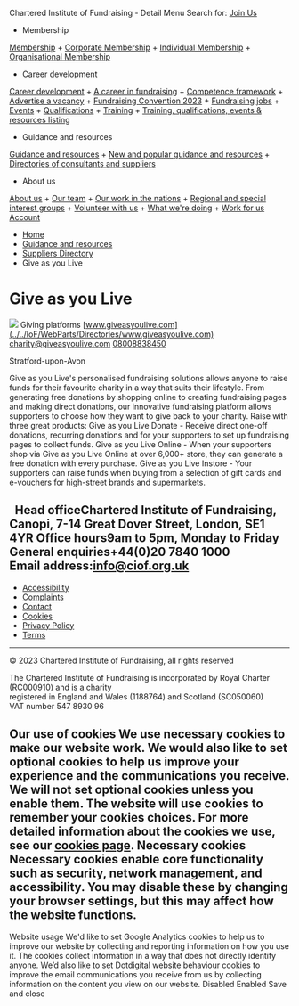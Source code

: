 

 Chartered Institute of Fundraising - Detail
Menu
Search for:
[Join Us](/membership)
* Membership
 
[Membership](/membership)
	+ [Corporate Membership](/membership/corporate-membership)
	+ [Individual Membership](/membership/individual-membership)
	+ [Organisational Membership](/membership/org-membership)
* Career development
 
[Career development](/career-development)
	+ [A career in fundraising](/career-development/a-career-in-fundraising)
	+ [Competence framework](/career-development/competence-framework)
	+ [Advertise a vacancy](/career-development/post-a-job)
	+ [Fundraising Convention 2023](/career-development/fundraising-convention-2022)
	+ [Fundraising jobs](/career-development/jump-to-charityjob)
	+ [Events](/career-development/events)
	+ [Qualifications](/career-development/qualifications)
	+ [Training](/career-development/training)
	+ [Training, qualifications, events & resources listing](/career-development/training,-qualifications,-events-resources-listing)
* Guidance and resources
 
[Guidance and resources](/guidance-and-resources)
	+ [New and popular guidance and resources](/guidance-and-resources/new-guidance-and-resources)
	+ [Directories of consultants and suppliers](/guidance-and-resources/directories)
* About us
 
[About us](/about-us)
	+ [Our team](/about-us/our-team)
	+ [Our work in the nations](/about-us/our-work-in-the-nations)
	+ [Regional and special interest groups](/about-us/groups)
	+ [Volunteer with us](/about-us/volunteer-with-us)
	+ [What we're doing](/about-us/what-we-re-doing)
	+ [Work for us](/about-us/work-for-us)
[Account](/log-in/)
* [Home](/)
* [Guidance and resources](/guidance-and-resources)
* [Suppliers Directory](/guidance-and-resources/suppliers-directory)
* Give as you Live
# Give as you Live
![](../../IoF/media/IOF/Membership/Corporate%20Membership/Suppliers%20directory%20logos/gayl-logo-square.png?ext=.png)
Giving platforms
[www.giveasyoulive.com](../../IoF/WebParts/Directories/www.giveasyoulive.com)
[charity@giveasyoulive.com](mailto:charity@giveasyoulive.com)
[08008838450](tel:08008838450)

 Stratford-upon-Avon
 
Give as you Live's personalised fundraising solutions allows anyone to raise funds for their favourite charity in a way that suits their lifestyle. From generating free donations by shopping online to creating fundraising pages and making direct donations, our innovative fundraising platform allows supporters to choose how they want to give back to your charity.
Raise with three great products: Give as you Live Donate - Receive direct one-off donations, recurring donations and for your supporters to set up fundraising pages to collect funds. Give as you Live Online - When your supporters shop via Give as you Live Online at over 6,000+ store, they can generate a free donation with every purchase. Give as you Live Instore - Your supporters can raise funds when buying from a selection of gift cards and e-vouchers for high-street brands and supermarkets.  
  
  

 
**Head office**Chartered Institute of Fundraising, Canopi, 7-14 Great Dover Street, London, SE1 4YR
**Office hours**9am to 5pm, Monday to Friday
**General enquiries**+44(0)20 7840 1000  
**Email address:**[info@ciof.org.uk](mailto:info@ciof.org.uk)
---
* [Accessibility](/accessibility/)
* [Complaints](/complaints/)
* [Contact](/Contact/)
* [Cookies](/cookies/)
* [Privacy Policy](/privacy)
* [Terms](/terms)
---

 © 2023 Chartered Institute of Fundraising, all rights reserved  

 The Chartered Institute of Fundraising is incorporated by Royal Charter (RC000910) and is a charity  
registered in England and Wales (1188764) and Scotland (SC050060)  
VAT number 547 8930 96
 
**Our use of cookies**
We use necessary cookies to make our website work. We would also like to set optional cookies to help us improve your experience and the communications you receive. We will not set optional cookies unless you enable them. The website will use cookies to remember your cookies choices.
For more detailed information about the cookies we use, see our [cookies page](/cookies "Link to Cookie policy").
**Necessary cookies** 
Necessary cookies enable core functionality such as security, network management, and accessibility. You may disable these by changing your browser settings, but this may affect how the website functions.
---
Website usage 
We'd like to set Google Analytics cookies to help us to improve our website by collecting and reporting information on how you use it. The cookies collect information in a way that does not directly identify anyone. We’d also like to set Dotdigital website behaviour cookies to improve the email communications you receive from us by collecting information on the content you view on our website.
Disabled
Enabled
Save and close
